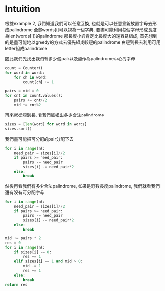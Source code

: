 # Intuition

根據example 2, 我們知道我們可以任意互換, 也就是可以任意重新放置字母去形成palindrome
全部words[i]可以視為一個字典, 要盡可能利用每個字母形成長度為len(words[i])的palindrome
那長度小的肯定比長度大的還容易組成, 首先想到的是盡可能地以greedy的方式去優先組成較短的palindrome
由短到長去利用可用letter組成palindrome

因此我們先找出我們有多少個pair以及能作為palindrome中心的字母
```py
count = Counter()
for word in words:
    for ch in word:
        count[ch] += 1

pairs = mid = 0
for cnt in count.values():
    pairs += cnt//2
    mid += cnt%2
```

再來就從短到長, 看我們能組出多少合法palindrome
```py
sizes = [len(word) for word in words]
sizes.sort()
```

我們盡可能把可分配的pair分配下去
```py
for i in range(n):
    need_pair = sizes[i]//2
    if pairs >= need_pair:
        pairs -= need_pair
        sizes[i] -= need_pair*2
    else:
        break
```
然後再看我們有多少合法palindrome, 如果是奇數長度palindrome, 我們就看我們還有沒有可分配字母

```py
for i in range(n):
    need_pair = sizes[i]//2
    if pairs >= need_pair:
        pairs -= need_pair
        sizes[i] -= need_pair*2
    else:
        break

mid += pairs * 2
res = 0
for i in range(n):
    if sizes[i] == 0:
        res += 1
    elif sizes[i] == 1 and mid > 0:
        mid -= 1
        res += 1
    else:
        break
return res
```
